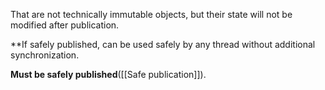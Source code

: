 That are not technically immutable objects, but their state will not be modified after publication.

**If safely published, can be used safely by any thread without additional synchronization.

**Must be safely published**([[Safe publication]]).